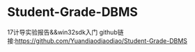 ﻿# Student-Grade-DBMS
17计导实验报告&amp;&amp;win32sdk入门
github链接:https://github.com/Yuandiaodiaodiao/Student-Grade-DBMS
